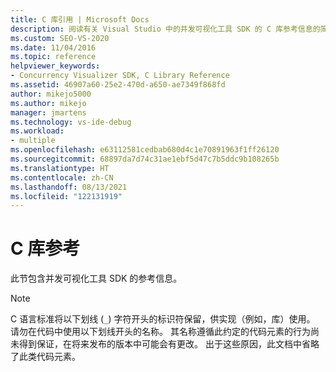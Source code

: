 ```yaml
---
title: C 库引用 | Microsoft Docs
description: 阅读有关 Visual Studio 中的并发可视化工具 SDK 的 C 库参考信息的简介。
ms.custom: SEO-VS-2020
ms.date: 11/04/2016
ms.topic: reference
helpviewer_keywords:
- Concurrency Visualizer SDK, C Library Reference
ms.assetid: 46907a60-25e2-470d-a650-ae7349f868fd
author: mikejo5000
ms.author: mikejo
manager: jmartens
ms.technology: vs-ide-debug
ms.workload:
- multiple
ms.openlocfilehash: e63112581cedbab680d4c1e70891963f1ff26120
ms.sourcegitcommit: 68897da7d74c31ae1ebf5d47c7b5ddc9b108265b
ms.translationtype: HT
ms.contentlocale: zh-CN
ms.lasthandoff: 08/13/2021
ms.locfileid: "122131919"
---
```

# <a name="c-library-reference"></a>C 库参考
此节包含并发可视化工具 SDK 的参考信息。

> [!NOTE]
> C 语言标准将以下划线 (`_`) 字符开头的标识符保留，供实现（例如，库）使用。 请勿在代码中使用以下划线开头的名称。 其名称遵循此约定的代码元素的行为尚未得到保证，在将来发布的版本中可能会有更改。 出于这些原因，此文档中省略了此类代码元素。
